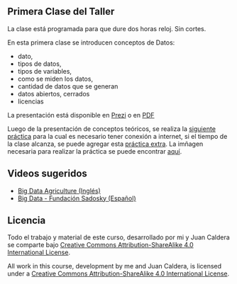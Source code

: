 ## Primera Clase del Taller

La clase está programada para que dure dos horas reloj. Sin cortes.

En esta primera clase se introducen conceptos de Datos: 

 * dato, 
 * tipos de datos, 
 * tipos de variables, 
 * como se miden los datos, 
 * cantidad de datos que se generan
 * datos abiertos, cerrados
 * licencias
 
 La presentación está disponible en [Prezi](https://prezi.com/r7rhn3ic5emu/primera-clase-taller-de-manejo-de-datos_videosyoutube/) o en [PDF](https://github.com/yabellini/TallerManejoDeDatos/blob/master/clase1/Presentacion_Datos.pdf)
 
 Luego de la presentación de conceptos teóricos, se realiza la [siguiente práctica](https://github.com/yabellini/TallerManejoDeDatos/blob/master/clase1/Curso%20Herramientas%20Libres%20Clase%201.pdf) para la cual es necesario tener conexión a internet, si el tiempo de la clase alcanza, se puede agregar esta [práctica extra](https://github.com/yabellini/TallerManejoDeDatos/blob/master/clase1/Practica%20Extra%20-%20Google_NewsLab_PublicDataExplorer.pdf).  La imñagen necesaria para realizar la práctica se puede encontrar [aquí](https://github.com/yabellini/TallerManejoDeDatos/blob/master/clase1/rio-atuel-seco.jpg).
 

## Videos sugeridos

- [Big Data Agriculture (Inglés)](https://www.youtube.com/watch?v=NLwJrblQHkc&list=PLbPtGt00-Vv80FWMeWmZRrGJMsuLscnTQ)
- [Big Data - Fundación Sadosky (Español)](https://www.youtube.com/channel/UCtszj_ZFCyKwG4RZ2Vp9rrg/videos)


## Licencia

 Todo el trabajo y material de este curso, desarrollado por mi y Juan Caldera se comparte bajo [Creative Commons Attribution-ShareAlike 4.0 International License](https://creativecommons.org/licenses/by-sa/4.0/deed.es_ES).
 
 All work in this course, development by me and Juan Caldera, is licensed under a [Creative Commons Attribution-ShareAlike 4.0 International License](https://creativecommons.org/licenses/by-sa/4.0/deed.es_ES).
 
 
